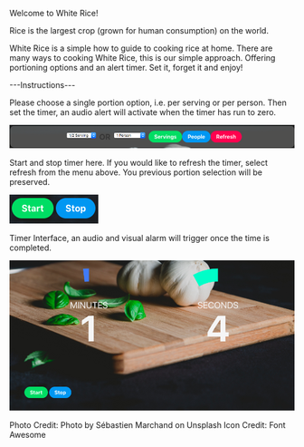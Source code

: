 Welcome to White Rice!

Rice is the largest crop (grown for human consumption) on the world. 

White Rice is a simple how to guide to cooking rice at home. There are many ways to cooking White Rice, this is our simple approach. Offering portioning options and an alert timer. Set it, forget it and enjoy!



---Instructions---

Please choose a single portion option, i.e. per serving or per person.
Then set the timer, an audio alert will activate when the timer has run to zero. 

![Alt text](libs/SS1.png)

Start and stop timer here. If you would like to refresh the timer, select refresh from the menu above. You previous portion selection will be preserved. 

![Alt text](libs/SS2.png)

Timer Interface, an audio and visual alarm will trigger once the time is completed. 

![Alt text](libs/SS3.png)




Photo Credit: Photo by Sébastien Marchand on Unsplash
Icon Credit: Font Awesome 